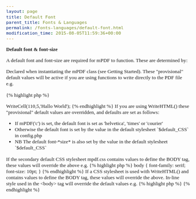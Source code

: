 ```yaml
---
layout: page
title: Default Font
parent_title: Fonts & Languages
permalink: /fonts-languages/default-font.html
modification_time: 2015-08-05T11:59:36+00:00
---
```


**Default font &amp; font-size**

A default font and font-size are required for mPDF to function. These are determined by:

Declared when instantiating the mPDF class (see Getting Started). These "provisional" default values will be active if you are using functions to write directly to the PDF file e.g.

{% highlight php %}
<?php

$mpdf = new mPDF('','A4',9,'dejavusans');

$mpdf->WriteCell(110,5,'Hallo World');
{% endhighlight %}

If you are using WriteHTML() these "provisional" default values are overridden, and defaults are set as follows:

<ul>
<li>If mPDF('c') is set, the default font is set as 'helvetica', 'times' or 'courier'</li>
<li>Otherwise the default font is set by the value in the default stylesheet `$default_CSS` in <span class="filename">config.php</span> </li>
<li>NB The default font-*size* is also set by the value in the default stylesheet `$default_CSS`</li>
</ul>

If the secondary default CSS stylesheet <span class="filename">mpdf.css</span> contains values to define the BODY tag, these values will override the above e.g.

{% highlight php %}
body { font-family: serif; font-size: 10pt; }
{% endhighlight %}

If a CSS stylesheet is used with WriteHTML() and contains values to define the BODY tag, these values will override the above.

In-line style used in the &lt;body&gt; tag will override the default values e.g.

{% highlight php %}
<body style="font-family: serif; font-size: 10pt;">
{% endhighlight %}

